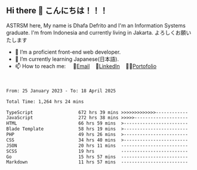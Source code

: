 ## Hi there 👋 こんにちは！！！
ASTRSM here, My name is Dhafa Defrito and I'm an Information Systems graduate. I'm from Indonesia and currently living in Jakarta. よろしくお願いたします

- 🔭 I’m a proficient front-end web developer.
- 🌱 I’m currently learning Japanese(日本語).
- 📫 How to reach me: &nbsp;&nbsp;&nbsp;&nbsp;📧[Email](ddefrito@gmail.com)&nbsp;&nbsp;&nbsp;&nbsp;💼[LinkedIn](https://www.linkedin.com/in/dhafa-defrita-rama-yudistira-9357a9229/)&nbsp;&nbsp;&nbsp;&nbsp;👨‍🎨[Portofolio](https://ddefrito.vercel.app/)
<br>
<!-- <p align="left">
<a href="https://github.com/ASTRSM">
  <img height="180em" src="https://github-readme-stats-eight-theta.vercel.app/api?username=ASTRSM&show_icons=true&theme=dracula&include_all_commits=true&count_private=true"/>
  <img height="180em" src="https://github-readme-stats-eight-theta.vercel.app/api/top-langs/?username=ASTRSM&layout=compact&langs_count=8&theme=dracula"/>
</a>
</p> -->

<!--START_SECTION:waka-->

```txt
From: 25 January 2023 - To: 18 April 2025

Total Time: 1,264 hrs 24 mins

TypeScript                 672 hrs 39 mins >>>>>>>>>>>>>------------   53.20 %
JavaScript                 272 hrs 38 mins >>>>>--------------------   21.56 %
HTML                       66 hrs 59 mins  >------------------------   05.30 %
Blade Template             58 hrs 19 mins  >------------------------   04.61 %
PHP                        49 hrs 26 mins  >------------------------   03.91 %
CSS                        34 hrs 40 mins  >------------------------   02.74 %
JSON                       20 hrs 11 mins  -------------------------   01.60 %
SCSS                       19 hrs          -------------------------   01.50 %
Go                         15 hrs 57 mins  -------------------------   01.26 %
Markdown                   11 hrs 57 mins  -------------------------   00.95 %
```

<!--END_SECTION:waka-->
